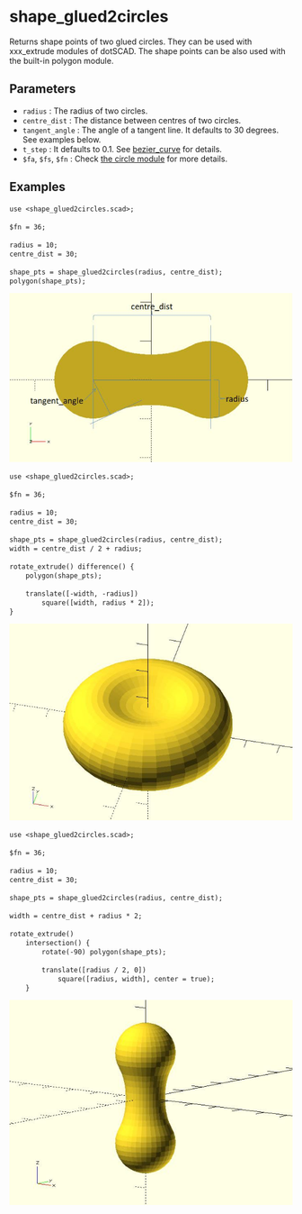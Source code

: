 # shape_glued2circles

Returns shape points of two glued circles. They can be used with xxx_extrude modules of dotSCAD. The shape points can be also used with the built-in polygon module. 

## Parameters

- `radius` : The radius of two circles.
- `centre_dist` : The distance between centres of two circles.
- `tangent_angle` : The angle of a tangent line. It defaults to 30 degrees. See examples below.
- `t_step` : It defaults to 0.1. See [bezier_curve](https://openhome.cc/eGossip/OpenSCAD/lib2x-bezier_curve.html) for details.
- `$fa`, `$fs`, `$fn` : Check [the circle module](https://en.wikibooks.org/wiki/OpenSCAD_User_Manual/Using_the_2D_Subsystem#circle) for more details.

## Examples

    use <shape_glued2circles.scad>;

    $fn = 36;

    radius = 10;
    centre_dist = 30;

    shape_pts = shape_glued2circles(radius, centre_dist);
    polygon(shape_pts); 

![shape_glued2circles](images/lib-shape_glued2circles-1.JPG)

    use <shape_glued2circles.scad>;

    $fn = 36;

    radius = 10;
    centre_dist = 30;

    shape_pts = shape_glued2circles(radius, centre_dist);
    width = centre_dist / 2 + radius;

    rotate_extrude() difference() {    
        polygon(shape_pts);    

        translate([-width, -radius]) 
            square([width, radius * 2]);
    }

![shape_glued2circles](images/lib-shape_glued2circles-2.JPG)

    use <shape_glued2circles.scad>;

    $fn = 36;

    radius = 10;
    centre_dist = 30;

    shape_pts = shape_glued2circles(radius, centre_dist);

    width = centre_dist + radius * 2;

    rotate_extrude() 
        intersection() { 
            rotate(-90) polygon(shape_pts);    

            translate([radius / 2, 0]) 
                square([radius, width], center = true);
        }

![shape_glued2circles](images/lib-shape_glued2circles-3.JPG)